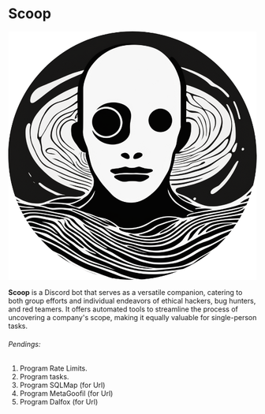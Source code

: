 # Scoop

![Scoop](img/Scoop.png)

**Scoop** is a Discord bot that serves as a versatile companion, catering to both group efforts and individual endeavors of ethical hackers, bug hunters, and red teamers. It offers automated tools to streamline the process of uncovering a company's scope, making it equally valuable for single-person tasks.

###### Pendings:
1. Program Rate Limits.
2. Program tasks.
3. Program SQLMap (for Url)
4. Program MetaGoofil (for Url)
5. Program Dalfox (for Url)
